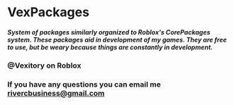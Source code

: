 # VexPackages

##### System of packages similarly organized to Roblox's CorePackages system. These packages aid in development of my games. They are free to use, but be weary because things are constantly in development.

### @Vexitory on Roblox
### If you have any questions you can email me rivercbusiness@gmail.com